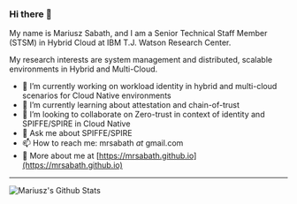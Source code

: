 ### Hi there 👋
My name is Mariusz Sabath, and I am a Senior Technical Staff Member (STSM) in Hybrid Cloud at IBM T.J. Watson Research Center.

My research interests are system management and distributed, scalable environments in Hybrid and Multi-Cloud.
- 🔭 I’m currently working on workload identity in hybrid and multi-cloud scenarios for Cloud Native environments
- 🌱 I’m currently learning about attestation and chain-of-trust
- 👯 I’m looking to collaborate on Zero-trust in context of identity and SPIFFE/SPIRE in Cloud Native
- 💬 Ask me about SPIFFE/SPIRE
- 📫 How to reach me: mrsabath _*at*_ gmail.com
- 🤔 More about me at [https://mrsabath.github.io](https://mrsabath.github.io)

---
<img align="left" alt="Mariusz's Github Stats" src="https://github-readme-stats.vercel.app/api?username=mrsabath&show_icons=true&hide_border=true" />

<!--
**mrsabath/mrsabath** is a ✨ _special_ ✨ repository because its `README.md` (this file) appears on your GitHub profile.

Here are some ideas to get you started:

- 🔭 I’m currently working on ...
- 🌱 I’m currently learning ...
- 👯 I’m looking to collaborate on ...
- 🤔 I’m looking for help with ...
- 💬 Ask me about ...
- 📫 How to reach me: ...
- 😄 Pronouns: ...
- ⚡ Fun fact: ...
-->
